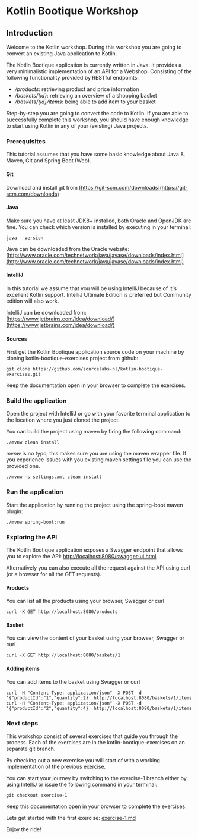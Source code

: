 # Kotlin Bootique Workshop

## Introduction

Welcome to the Kotlin workshop. During this workshop you are going to convert an existing Java application to Kotlin.

The Kotlin Bootique application is currently written in Java. It provides a very minimalistic implementation of an API for a Webshop. Consisting of the following functionality provided by RESTful endpoints:

- _/products_: retrieving product and price information
- _/baskets/{id}_: retrieving an overview of a shopping basket
- _/baskets/{id}/items_: being able to add item to your basket

Step-by-step you are going to convert the code to Kotlin. If you are able to successfully complete this workshop, you should have enough knowledge to start using Kotlin in any of your (existing) Java projects.

### Prerequisites

This tutorial assumes that you have some basic knowledge about Java 8, Maven, Git and Spring Boot (Web).

#### Git

Download and install git from [https://git-scm.com/downloads](https://git-scm.com/downloads)

#### Java

Make sure you have at least JDK8+ installed, both Oracle and OpenJDK are fine. You can check which version is installed by executing in your terminal:

```
java --version
```

Java can be downloaded from the Oracle website: [http://www.oracle.com/technetwork/java/javase/downloads/index.html](http://www.oracle.com/technetwork/java/javase/downloads/index.html)

#### IntelliJ

In this tutorial we assume that you will be using IntelliJ because of it`s excellent Kotlin support. IntelliJ Ultimate Edition is preferred but Community edition will also work. 

IntelliJ can be downloaded from: [https://www.jetbrains.com/idea/download/](https://www.jetbrains.com/idea/download/)

#### Sources

First get the Kotlin Bootique application source code on your machine by cloning kotlin-bootique-exercises project from github:

```
git clone https://github.com/sourcelabs-nl/kotlin-bootique-exercises.git
```

Keep the documentation open in your browser to complete the exercises.

### Build the application

Open the project with IntelliJ or go with your favorite terminal application to the location where you just cloned the project. 

You can build the project using maven by firing the following command:

```
./mvnw clean install
```

_mvnw_ is no typo, this makes sure you are using the maven wrapper file. If you experience issues with you existing maven settings file you can use the provided one.

```
./mvnw -s settings.xml clean install
```

### Run the application

Start the application by running the project using the spring-boot maven plugin:

```
./mvnw spring-boot:run
```

### Exploring the API

The Kotlin Bootique application exposes a Swagger endpoint that allows you to explore the API: [http://localhost:8080/swagger-ui.html](http://localhost:8080/swagger-ui.html)

Alternatively you can also execute all the request against the API using curl (or a browser for all the GET requests). 

#### Products

You can list all the products using your browser, Swagger or curl

```                                                                                                                                                                                                                                                                                                                                                            
curl -X GET http://localhost:8080/products
```

#### Basket

You can view the content of your basket using your browser, Swagger or curl

```                                                                                                                                                                                                                                                                                                                                                            
curl -X GET http://localhost:8080/baskets/1
```

#### Adding items

You can add items to the basket using Swagger or curl

```                                                                                                                                                                                                                                                                                                                                                            
curl -H "Content-Type: application/json" -X POST -d '{"productId":"1","quantity":2}' http://localhost:8080/baskets/1/items
curl -H "Content-Type: application/json" -X POST -d '{"productId":"2","quantity":4}' http://localhost:8080/baskets/1/items
```

### Next steps

This workshop consist of several exercises that guide you through the process. Each of the exercises are in the kotlin-bootique-exercises on an separate git branch. 

By checking out a new exercise you will start of with a working implementation of the previous exercise.

You can start your journey by switching to the exercise-1 branch either by using IntelliJ or issue the following command in your terminal:

```
git checkout exercise-1
```

Keep this documentation open in your browser to complete the exercises.

Lets get started with the first exercise: [exercise-1.md](./exercise-1.md)

Enjoy the ride!